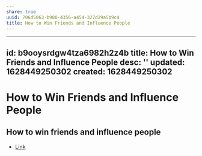 ```yaml
---
share: true
uuid: 706d5063-b980-4356-a454-327d29a5b9c4
title: How to Win Friends and Influence People
---
```

---
id: b9ooysrdgw4tza6982h2z4b
title: How to Win Friends and Influence People
desc: ''
updated: 1628449250302
created: 1628449250302
---
# How to Win Friends and Influence People
How to win friends and influence people
---------------------------------------

*   [Link](https://en.wikipedia.org/wiki/How_to_Win_Friends_and_Influence_People)
